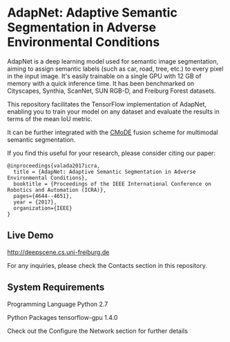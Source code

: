 # AdapNet:  Adaptive  Semantic  Segmentation in  Adverse  Environmental  Conditions
AdapNet is a deep learning model used for semantic image segmentation, aiming to assign semantic labels (such as car, road, tree, etc.) to every pixel in the input image. It's easily trainable on a single GPU with 12 GB of memory with a quick inference time. It has been benchmarked on Cityscapes, Synthia, ScanNet, SUN RGB-D, and Freiburg Forest datasets.

This repository facilitates the TensorFlow implementation of AdapNet, enabling you to train your model on any dataset and evaluate the results in terms of the mean IoU metric.

It can be further integrated with the [CMoDE](https://github.com/DeepSceneSeg/CMoDE) fusion scheme for multimodal semantic segmentation.

If you find this useful for your research, please consider citing our paper:
```
@inproceedings{valada2017icra,
  title = {AdapNet: Adaptive Semantic Segmentation in Adverse Environmental Conditions},
  booktitle = {Proceedings of the IEEE International Conference on Robotics and Automation (ICRA)},
  pages={4644--4651},
  year = {2017},
  organization={IEEE}
}
```

## Live Demo
http://deepscene.cs.uni-freiburg.de

For any inquiries, please check the Contacts section in this repository.

## System Requirements

Programming Language
Python 2.7

Python Packages
tensorflow-gpu 1.4.0

Check out the Configure the Network section for further details